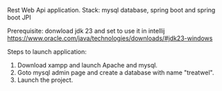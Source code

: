 Rest Web Api application.
Stack: mysql database, spring boot and spring boot JPI

Prerequisite:
donwload jdk 23 and set to use it in intellij
https://www.oracle.com/java/technologies/downloads/#jdk23-windows

Steps to launch application:
1) Download xampp and launch Apache and mysql.
2) Goto mysql admin page and create a database with name "treatwel".
3) Launch the project.
